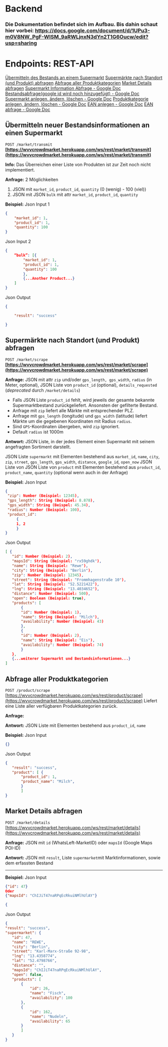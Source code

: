 # Backend
### Die Dokumentation befindet sich im Aufbau. Bis dahin schaut hier vorbei: https://docs.google.com/document/d/1UPu3-m0V8NW_PgF-WlSM_9aRWLjnxN3dYn2T1G6Oucw/edit?usp=sharing


# Endpoints: REST-API

  
[Übermitteln des Bestands an einem Supermarkt](#übermitteln-neuer-bestandsinformationen-an-einen-supermarkt---deployed)
[Supermärkte nach Standort (und Produkt) abfragen](#supermärkte-nach-standort-und-produkt-abfragen)
[Abfrage aller Produktkategorien](#abfrage-aller-produktkategorien)
[Market Details abfragen](#market-details-abfragen)
[Supermarkt Information Abfrage - Google Doc](https://docs.google.com/document/d/1UPu3-m0V8NW_PgF-WlSM_9aRWLjnxN3dYn2T1G6Oucw/edit#heading=h.lc4whgo30cgm)
[Bestandsabfrage(google id wird noch hinzugefügt)  - Google Doc](https://docs.google.com/document/d/1UPu3-m0V8NW_PgF-WlSM_9aRWLjnxN3dYn2T1G6Oucw/edit#heading=h.bgsyhocc8v4x)
[Supermarkt anlegen, ändern, löschen  - Google Doc](https://docs.google.com/document/d/1UPu3-m0V8NW_PgF-WlSM_9aRWLjnxN3dYn2T1G6Oucw/edit#heading=h.txfaibqq7yn2)
[Produktkategorie anlegen, ändern, löschen  - Google Doc](https://docs.google.com/document/d/1UPu3-m0V8NW_PgF-WlSM_9aRWLjnxN3dYn2T1G6Oucw/edit#heading=h.i8no2bq3i5q6)
[EAN anlegen  - Google Doc](https://docs.google.com/document/d/1UPu3-m0V8NW_PgF-WlSM_9aRWLjnxN3dYn2T1G6Oucw/edit#heading=h.fiw7wvq81pfa)
[EAN abfrage  - Google Doc](https://docs.google.com/document/d/1UPu3-m0V8NW_PgF-WlSM_9aRWLjnxN3dYn2T1G6Oucw/edit#heading=h.zccauwllf4zp)







## Übermitteln neuer Bestandsinformationen an einen Supermarkt

`POST /market/transmit`
**[https://wvvcrowdmarket.herokuapp.com/ws/rest/market/transmit](https://wvvcrowdmarket.herokuapp.com/ws/rest/market/transmit)**

**Info:** Das Überreichen einer Liste von Produkten ist zur Zeit noch nicht implementiert.

**Anfrage:**  2 Möglichkeiten
1. JSON mit `market_id`, `product_id`, `quantity` (0 (wenig) - 100 (viel))
2. JSON mit  JSON `bulk` mit attr `market_id`, `product_id`, `quantity`

**Beispiel:**
Json Input 1
```json
{ 
	"market_id": 1, 
	"product_id": 1, 	
	"quantity": 100
} 
```
Json Input 2
```json
{
	“bulk”: [{
		"market_id": 1,
		"product_id": 1,
		"quantity": 100
		}, 
		{...Another Product...}
	]
}
```

Json Output
```json 
{

	"result": "success"

}
```

  

## Supermärkte nach Standort (und Produkt) abfragen

`POST /market/scrape`
**[https://wvvcrowdmarket.herokuapp.com/ws/rest/market/scrape](https://wvvcrowdmarket.herokuapp.com/ws/rest/market/scrape)**

**Anfrage:** JSON mit attr `zip` und/oder `gps_length, gps_width`, `radius` (in Meter, optional), JSON Liste von `product_id` (optional), `details_requested` (*deprecated* durch `/market/details`)

- Falls JSON Liste `product_id` fehlt, wird jeweils der gesamte bekannte Supermarktbestand zurückgeliefert. Ansonsten der gefilterte Bestand.
- Anfrage mit `zip` liefert alle Märkte mit entsprechender PLZ.
- Anfrage mit `gps_length` (longitude) und `gps_width` (latitude) liefert Märkte um die gegebenen Koordinaten mit Radius `radius`.
- Sind `GPS`-Koordinaten übergeben, wird `zip` ignoriert.
- Default `radius` ist 1000m 

**Antwort:** JSON Liste, in der jedes Element einen Supermarkt mit seinem angefragten Sortiment darstellt.

JSON Liste `supermarkt` mit Elementen bestehend aus `market_id`, `name`, `city`, `zip`, `street`, `gps_length`, `gps_width`, `distance`, `google_id`, `open_now` JSON Liste von JSON Liste von `product` mit Elementen bestehend aus `product_id`, `product_name`, `quantity` (optional wenn auch in der Anfrage)

**Beispiel:**
Json Input
```json
{
 "zip": Number (Beispiel: 12345),
 "gps_length": String (Beispiel: 8.878),
 "gps_width": String (Beispel: 45.34),
 "radius": Number (Beispiel: 100),
 "product_id": 
	 {
	 1, 2
	 }
}
```

Json Output
 ```json
[ {
	"id": Number (Beispiel: 2),
	"mapsId": String (Beispiel: "rx59ghdk"),
	"name": String (Beispiel: "Rewe"),
	"city": String (Beispiel: "Berlin"),
	"zip": Number (Beispiel: 12345),
	"street": String (Beispiel: "Frommhagenstraße 10"),
	"lat": String (Beispiel: "52.5221422"),
	"lng": String (Beispiel: "13.4034652"),
	"distance": Number (Beispiel: 500),
	"open": Boolean (Beispiel: true),
	"products": [
		{
		"id": Number (Beispiel: 1),
		"name": String (Beispiel: "Milch"),
		"availability": Number (Beispiel: 43)
		},
		{
		"id": Number (Beispiel: 2),
		"name": String (Beispiel: "Eis"),
		"availability": Number (Beispiel: 74)
		}
	},
	{...weiterer Supermarkt und Bestandsinformationen...}
]
```
  

## Abfrage aller Produktkategorien
`POST /product/scrape`
[https://wvvcrowdmarket.herokuapp.com/ws/rest/product/scrape](https://wvvcrowdmarket.herokuapp.com/ws/rest/product/scrape)
Liefert eine Liste aller verfügbaren Produktkategorien zurück.

**Anfrage:** 

**Antwort:** JSON Liste mit Elementen bestehend aus `product_id`, `name`

 
**Beispiel:**
Json Input
```json
{}
```

Json Output
 ```json
{
	"result": "success",
	"product": [ {
		"product_id": 1,
		"product_name": "Milch",
		}
		]
}
```

 ## Market Details abfragen
`POST /market/details`
[https://wvvcrowdmarket.herokuapp.com/ws/rest/market/details](https://wvvcrowdmarket.herokuapp.com/ws/rest/market/details)

**Anfrage:** JSON mit  `id` (WhatsLeft-MarketID) oder `mapsId` (Google Maps POI-ID)

**Antwort:** JSON mit `result`, Liste `supermarket`mit Marktinformationen, sowie dem erfassten Bestand

 ---
**Beispiel:**
Json Input
```json
{"id": 47}
Oder
{"mapsId": "ChIJiT47naRPqEcRkuiNMlhUlAY"}

{
```
Json Output
 ```json
{
"result": "success",
"supermarket": {
	"id": 47,
	"name": "REWE",
	"city": "Berlin",
	"street": "Karl-Marx-Straße 92-98",
	"lng": "13.4358774",
	"lat": "52.4798766",
	"distance": "",
	"mapsId": "ChIJiT47naRPqEcRkuiNMlhUlAY",
	"open": false,
	"products": [
		{
			"id": 26,
			"name": "Fisch",
			"availability": 100
		},
		{
			"id": 162,
			"name": "Nudeln",
			"availability": 65
		}
		]
	}
}
```  

